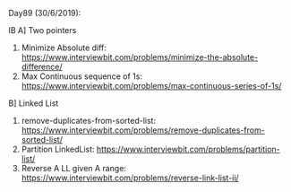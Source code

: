 Day89 (30/6/2019): 

IB
A] Two pointers
1. Minimize Absolute diff: https://www.interviewbit.com/problems/minimize-the-absolute-difference/
2. Max Continuous sequence of 1s: https://www.interviewbit.com/problems/max-continuous-series-of-1s/

B] Linked List
1. remove-duplicates-from-sorted-list: https://www.interviewbit.com/problems/remove-duplicates-from-sorted-list/
2. Partition LinkedList: https://www.interviewbit.com/problems/partition-list/
3. Reverse A LL given A range: https://www.interviewbit.com/problems/reverse-link-list-ii/
